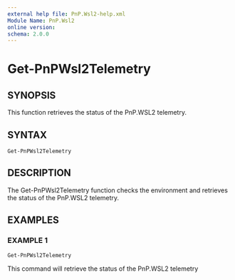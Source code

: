 ```yaml
---
external help file: PnP.Wsl2-help.xml
Module Name: PnP.Wsl2
online version:
schema: 2.0.0
---
```


# Get-PnPWsl2Telemetry

## SYNOPSIS
This function retrieves the status of the PnP.WSL2 telemetry.

## SYNTAX

```
Get-PnPWsl2Telemetry
```

## DESCRIPTION
The Get-PnPWsl2Telemetry function checks the environment and retrieves the status of the PnP.WSL2 telemetry.

## EXAMPLES

### EXAMPLE 1
```
Get-PnPWsl2Telemetry
```

This command will retrieve the status of the PnP.WSL2 telemetry